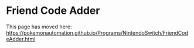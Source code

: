 # Friend Code Adder

This page has moved here: https://pokemonautomation.github.io/Programs/NintendoSwitch/FriendCodeAdder.html

